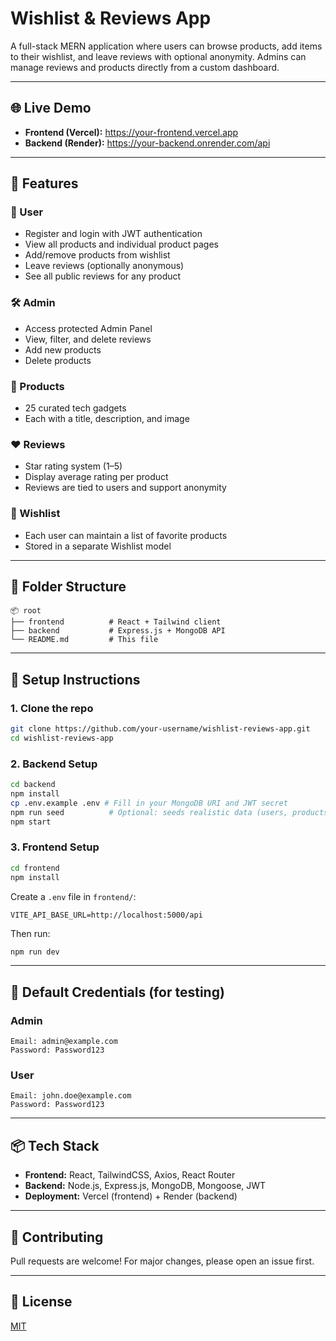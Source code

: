# Wishlist & Reviews App

A full-stack MERN application where users can browse products, add items to their wishlist, and leave reviews with optional anonymity. Admins can manage reviews and products directly from a custom dashboard.

---

## 🌐 Live Demo
- **Frontend (Vercel):** https://your-frontend.vercel.app
- **Backend (Render):** https://your-backend.onrender.com/api

---

## 🚀 Features

### 👤 User
- Register and login with JWT authentication
- View all products and individual product pages
- Add/remove products from wishlist
- Leave reviews (optionally anonymous)
- See all public reviews for any product

### 🛠 Admin
- Access protected Admin Panel
- View, filter, and delete reviews
- Add new products
- Delete products

### 🛒 Products
- 25 curated tech gadgets
- Each with a title, description, and image

### ❤️ Reviews
- Star rating system (1–5)
- Display average rating per product
- Reviews are tied to users and support anonymity

### 📌 Wishlist
- Each user can maintain a list of favorite products
- Stored in a separate Wishlist model

---

## 📁 Folder Structure

```
📦 root
├── frontend          # React + Tailwind client
├── backend           # Express.js + MongoDB API
└── README.md         # This file
```

---

## 🔧 Setup Instructions

### 1. Clone the repo
```bash
git clone https://github.com/your-username/wishlist-reviews-app.git
cd wishlist-reviews-app
```

### 2. Backend Setup
```bash
cd backend
npm install
cp .env.example .env # Fill in your MongoDB URI and JWT secret
npm run seed          # Optional: seeds realistic data (users, products, reviews)
npm start
```

### 3. Frontend Setup
```bash
cd frontend
npm install
```
Create a `.env` file in `frontend/`:
```env
VITE_API_BASE_URL=http://localhost:5000/api
```
Then run:
```bash
npm run dev
```

---

## 🧪 Default Credentials (for testing)

### Admin
```
Email: admin@example.com
Password: Password123
```

### User
```
Email: john.doe@example.com
Password: Password123
```

---

## 📦 Tech Stack

- **Frontend:** React, TailwindCSS, Axios, React Router
- **Backend:** Node.js, Express.js, MongoDB, Mongoose, JWT
- **Deployment:** Vercel (frontend) + Render (backend)

---

## 🤝 Contributing
Pull requests are welcome! For major changes, please open an issue first.

---

## 📄 License
[MIT](LICENSE)
